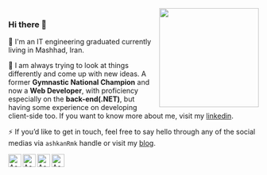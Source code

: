 <img align='right' src='https://user-images.githubusercontent.com/5713670/87202985-820dcb80-c2b6-11ea-9f56-7ec461c497c3.gif' width='200"'>

### Hi there 👋

🔭 I'm an IT engineering graduated currently living in Mashhad, Iran.

🌱 I am always trying to look at things differently and come up with new ideas. 
A former **Gymnastic National Champion** and now a **Web Developer**, with proficiency especially on the **back-end(.NET)**, but having some experience on developing client-side too. If you want to know more about me, visit my [linkedin](https://www.linkedin.com/in/ashkanrmk/).

⚡ If you’d like to get in touch, feel free to say hello through any of the social medias via `ashkanRmk` handle or visit my [blog](https://ashkanam.ir/blog/).

<a href="https://www.youtube.com/HappyDeveloper" target="_blank">
  <img align="left" alt="Ashkan Rahmani | Yuotube" width="26px" src="https://raw.githubusercontent.com/ashkanRmk/ashkanRmk/master/assets/youtube.svg" />
</a>
<a href="https://www.instagram.com/happy_developer/" target="_blank">
  <img align="left" alt="Ashkan Rahmani | Instagram" width="26px" src="https://raw.githubusercontent.com/ashkanRmk/ashkanRmk/master/assets/insta.svg" />
</a>
<a href="https://www.linkedin.com/in/ashkanRmk/" target="_blank">
  <img align="left" alt="Ashkan Rahmani | Linkedin" width="26px" src="https://raw.githubusercontent.com/ashkanRmk/ashkanRmk/master/assets/link.svg" />
</a>
<a href="https://ashkanam.ir/blog/" target="_blank">
  <img align="left" alt="Ashkan Rahmani | Blog" width="26px" src="https://raw.githubusercontent.com/ashkanRmk/ashkanRmk/master/assets/blog.svg" />
</a>

<br />
<br />
